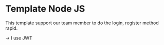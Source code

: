 # Template Node JS

This template support our team member to do the login, register method rapid.

-> I use JWT 
